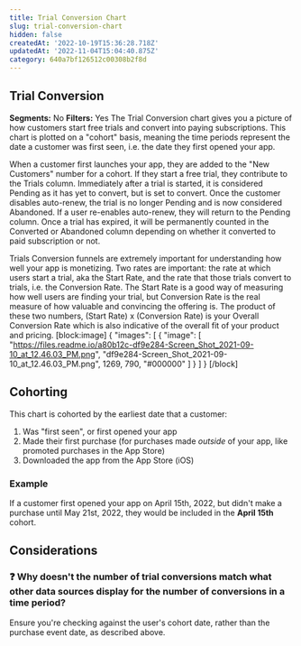```yaml
---
title: Trial Conversion Chart
slug: trial-conversion-chart
hidden: false
createdAt: '2022-10-19T15:36:28.718Z'
updatedAt: '2022-11-04T15:04:40.875Z'
category: 640a7bf126512c00308b2f8d
---
```

## Trial Conversion
**Segments:** No
**Filters:** Yes
The Trial Conversion chart gives you a picture of how customers start free trials and convert into paying subscriptions. This chart is plotted on a "cohort" basis, meaning the time periods represent the date a customer was first seen, i.e. the date they first opened your app.

When a customer first launches your app, they are added to the "New Customers" number for a cohort. If they start a free trial, they contribute to the Trials column. Immediately after a trial is started, it is considered Pending as it has yet to convert, but is set to convert. Once the customer disables auto-renew, the trial is no longer Pending and is now considered Abandoned. If a user re-enables auto-renew, they will return to the Pending column. Once a trial has expired, it will be permanently counted in the Converted or Abandoned column depending on whether it converted to paid subscription or not.

Trials Conversion funnels are extremely important for understanding how well your app is monetizing. Two rates are important: the rate at which users start a trial, aka the Start Rate, and the rate that those trials convert to trials, i.e. the Conversion Rate. The Start Rate is a good way of measuring how well users are finding your trial, but Conversion Rate is the real measure of how valuable and convincing the offering is. The product of these two numbers, (Start Rate) x (Conversion Rate) is your Overall Conversion Rate which is also indicative of the overall fit of your product and pricing. 
[block:image]
{
  "images": [
    {
      "image": [
        "https://files.readme.io/a80b12c-df9e284-Screen_Shot_2021-09-10_at_12.46.03_PM.png",
        "df9e284-Screen_Shot_2021-09-10_at_12.46.03_PM.png",
        1269,
        790,
        "#000000"
      ]
    }
  ]
}
[/block]
## Cohorting

This chart is cohorted by the earliest date that a customer:

1. Was "first seen", or first opened your app
2. Made their first purchase (for purchases made _outside_ of your app, like promoted purchases in the App Store)
3. Downloaded the app from the App Store (iOS)

### Example

If a customer first opened your app on April 15th, 2022, but didn't make a purchase until May 21st, 2022, they would be included in the **April 15th** cohort.

## Considerations

### ❓ Why doesn't the number of trial conversions match what other data sources display for the number of conversions in a time period?

Ensure you're checking against the user's cohort date, rather than the purchase event date, as described above.